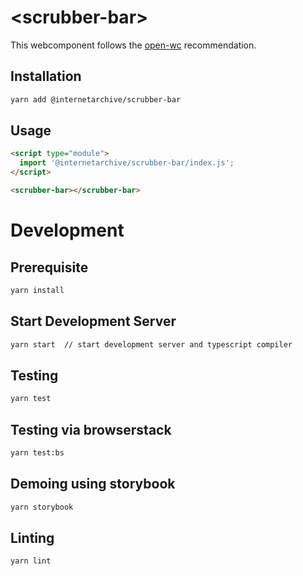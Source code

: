 # \<scrubber-bar>

This webcomponent follows the [open-wc](https://github.com/open-wc/open-wc) recommendation.

## Installation
```bash
yarn add @internetarchive/scrubber-bar
```

## Usage
```html
<script type="module">
  import '@internetarchive/scrubber-bar/index.js';
</script>

<scrubber-bar></scrubber-bar>
```

# Development

## Prerequisite
```bash
yarn install
```

## Start Development Server
```bash
yarn start  // start development server and typescript compiler
```

## Testing
```bash
yarn test
```

## Testing via browserstack
```bash
yarn test:bs
```

## Demoing using storybook
```bash
yarn storybook
```

## Linting
```bash
yarn lint
```
